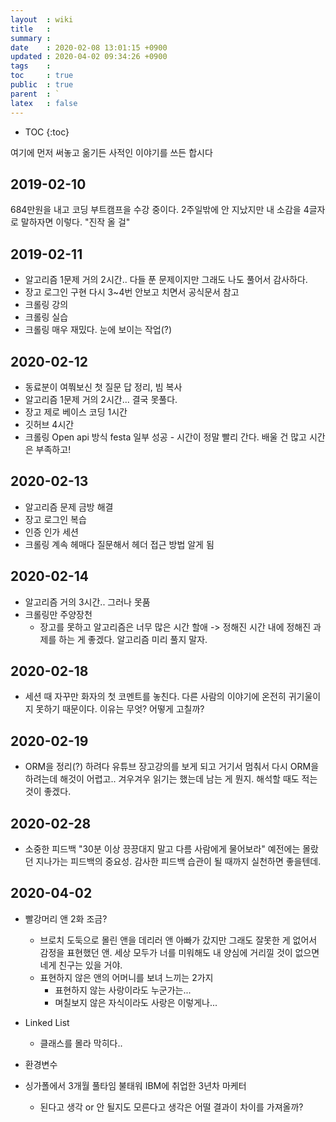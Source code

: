 ```yaml
---
layout  : wiki
title   : 
summary : 
date    : 2020-02-08 13:01:15 +0900
updated : 2020-04-02 09:34:26 +0900
tags    : 
toc     : true
public  : true
parent  : `
latex   : false
---
```

* TOC
{:toc}

여기에 먼저 써놓고 옮기든
사적인 이야기를 쓰든 합시다

## 2019-02-10

684만원을 내고 코딩 부트캠프을 수강 중이다. 2주일밖에 안 지났지만 내 소감을 4글자로 말하자면 이렇다. "진작 올 걸"

## 2019-02-11

- 알고리즘 1문제 거의 2시간.. 다들 푼 문제이지만 그래도 나도 풀어서 감사하다.
- 장고 로그인 구현 다시 3~4번 안보고 치면서 공식문서 참고
- 크롤링 강의 
- 크롤링 실습 
- 크롤링 매우 재밌다. 눈에 보이는 작업(?)

## 2020-02-12

- 동료분이 여쭤보신 첫 질문 답 정리, 빔 복사
- 알고리즘 1문제 거의 2시간... 결국 못풀다.
- 장고 제로 베이스 코딩 1시간
- 깃허브 4시간
- 크롤링 Open api 방식 festa 일부 성공
        - 시간이 정말 빨리 간다. 배울 건 많고 시간은 부족하고!


## 2020-02-13

- 알고리즘 문제 금방 해결
- 장고 로그인 복습
- 인증 인가 세션
- 크롤링 계속 헤매다 질문해서 헤더 접근 방법 알게 됨
    

## 2020-02-14

- 알고리즘 거의 3시간.. 그러나 못품
- 크롤링만 주양장천
    - 장고를 못하고 알고리즘은 너무 많은 시간 할애 -> 정해진 시간 내에 정해진 과제를 하는 게 좋겠다. 알고리즘 미리 풀지 말자. 

## 2020-02-18

- 세션 때 자꾸만 화자의 첫 코멘트를 놓친다. 다른 사람의 이야기에 온전히 귀기울이지 못하기 때문이다. 이유는 무엇? 어떻게 고칠까?

## 2020-02-19

- ORM을 정리(?) 하려다 유튜브 장고강의를 보게 되고 거기서 멈춰서 다시 ORM을 하려는데 해것이 어렵고.. 겨우겨우 읽기는 했는데 남는 게 뭔지. 해석할 때도 적는 것이 좋겠다.

## 2020-02-28

- 소중한 피드백 "30분 이상 끙끙대지 말고 다름 사람에게 물어보라" 예전에는 몰랐던 지나가는 피드백의 중요성. 감사한 피드백 습관이 될 때까지 실천하면 좋을텐데.

## 2020-04-02

- 빨강머리 앤 2화 조금? 
    - 브로치 도둑으로 몰린 앤을 데리러 앤 아빠가 갔지만 그래도 잘못한 게 없어서 감정을 표현했던 앤. 세상 모두가 너를 미워해도 내 양심에 거리낄 것이 없으면 네게 친구는 있을 거야. 
    - 표현하지 않은 앤의 어머니를 보녀 느끼는 2가지
        - 표현하지 않는 사랑이라도 누군가는...
        - 며칠보지 않은 자식이라도 사랑은 이렇게나... 

- Linked List
    - 클래스를 몰라 막히다..
- 환경변수 
- 싱가폴에서 3개월 풀타임 불태워 IBM에 취업한 3년차 마케터
    - 된다고 생각 or 안 될지도 모른다고 생각은 어떨 결과이 차이를 가져올까? 
